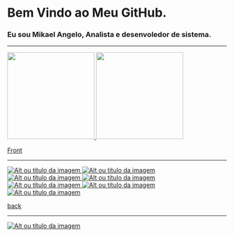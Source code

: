 # Bem Vindo ao Meu GitHub. 
### Eu sou Mikael Angelo, Analista e desenvoledor de sistema.
<hr>
<div>
  <a href="mikaelangelo.tech">
  <img height="200em" src="https://github-readme-stats.vercel.app/api?username=mikaelangelo12&show_icons=true"/>
  <img height="200em" src="https://github-readme-stats.vercel.app/api/top-langs/?username=mikaelangelo12&layout=compact)](https://github.com/mikaelangelo12/github-readme-stats"/>

Front
<hr>

![Alt ou título da imagem](https://img.shields.io/badge/HTML5-E34F26?style=for-the-badge&logo=html5&logoColor=white)
![Alt ou título da imagem](https://img.shields.io/badge/CSS3-1572B6?style=for-the-badge&logo=css3&logoColor=white)
![Alt ou título da imagem](https://img.shields.io/badge/Sass-CC6699?style=for-the-badge&logo=sass&logoColor=white)
![Alt ou título da imagem](https://img.shields.io/badge/Bootstrap-563D7C?style=for-the-badge&logo=bootstrap&logoColor=white)
![Alt ou título da imagem](https://img.shields.io/badge/JavaScript-F7DF1E?style=for-the-badge&logo=javascript&logoColor=black)
![Alt ou título da imagem](https://img.shields.io/badge/TypeScript-007ACC?style=for-the-badge&logo=typescript&logoColor=white)
![Alt ou título da imagem](https://img.shields.io/badge/Angular-DD0031?style=for-the-badge&logo=angular&logoColor=white)

back
<hr>

![Alt ou título da imagem](https://img.shields.io/badge/Python-14354C?style=for-the-badge&logo=python&logoColor=white)
<!--
**mikaelangelo12/mikaelangelo12** is a ✨ _special_ ✨ repository because its `README.md` (this file) appears on your GitHub profile.

Here are some ideas to get you started:

- 🔭 I’m currently working on ...
- 🌱 I’m currently learning ...
- 👯 I’m looking to collaborate on ...
- 🤔 I’m looking for help with ...
- 💬 Ask me about ...
- 📫 How to reach me: ...
- 😄 Pronouns: ...
- ⚡ Fun fact: ...
-->

